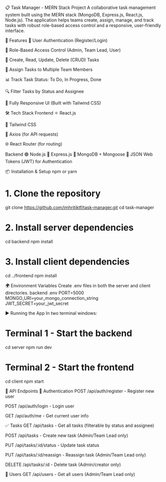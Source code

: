 📋 Task Manager - MERN Stack Project
A collaborative task management system built using the MERN stack (MongoDB, Express.js, React.js, Node.js). The application helps teams create, assign, manage, and track tasks with robust role-based access control and a responsive, user-friendly interface.

🚀 Features
🔐 User Authentication (Register/Login)

🔑 Role-Based Access Control (Admin, Team Lead, User)

📝 Create, Read, Update, Delete (CRUD) Tasks

👥 Assign Tasks to Multiple Team Members

📊 Track Task Status: To Do, In Progress, Done

🔍 Filter Tasks by Status and Assignee

📱 Fully Responsive UI (Built with Tailwind CSS)

🛠 Tech Stack
Frontend
⚛️ React.js

🎨 Tailwind CSS

🔁 Axios (for API requests)

🌐 React Router (for routing)

Backend
🟢 Node.js
🚂 Express.js
🍃 MongoDB + Mongoose
🔐 JSON Web Tokens (JWT) for Authentication

📦 Installation & Setup
npm or yarn
# 1. Clone the repository
git clone https://github.com/imhritiktf/task-manager.git
cd task-manager

# 2. Install server dependencies
cd backend
npm install

# 3. Install client dependencies
cd ../frontend
npm install

🌍 Environment Variables
Create .env files in both the server and client directories.
backend .env
PORT=5000
MONGO_URI=your_mongo_connection_string
JWT_SECRET=your_jwt_secret

▶️ Running the App
In two terminal windows:
# Terminal 1 - Start the backend
cd server
npm run dev

# Terminal 2 - Start the frontend
cd client
npm start

📡 API Endpoints
🔐 Authentication
POST /api/auth/register - Register new user

POST /api/auth/login - Login user

GET /api/auth/me - Get current user info

✅ Tasks
GET /api/tasks - Get all tasks (filterable by status and assignee)

POST /api/tasks - Create new task (Admin/Team Lead only)

PUT /api/tasks/:id/status - Update task status

PUT /api/tasks/:id/reassign - Reassign task (Admin/Team Lead only)

DELETE /api/tasks/:id - Delete task (Admin/creator only)

👤 Users
GET /api/users - Get all users (Admin/Team Lead only)

